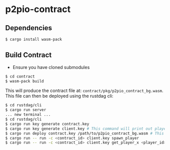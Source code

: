 # p2pio-contract
## Dependencies
```sh
$ cargo install wasm-pack
```
## Build Contract
* Ensure you have cloned submodules
```sh
$ cd contract
$ wasm-pack build
```
This will produce the contract file at: `contract/pkg/p2pio_contract_bg.wasm`.
This file can then be deployed using the rustdag cli:
```sh
$ cd rustdag/cli
$ cargo run server
... new terminal ...
$ cd rustdag/cli
$ cargo run key generate contract.key
$ cargo run key generate client.key # This command will print out player_id
$ cargo run deploy contract.key /path/to/p2pio_contract_bg.wasm # This command will print out contract_id
$ cargo run -- run -c <contract_id> client.key spawn_player
$ cargo run -- run -c <contract_id> client.key get_player_x <player_id>
```